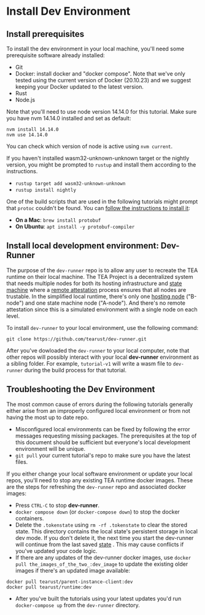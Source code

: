 # Install Dev Environment

## Install prerequisites
To install the dev environment in your local machine, you'll need some prerequisite software already installed:

- Git
- Docker: install docker and "docker compose". Note that we've only tested using the current version of Docker (20.10.23) and we suggest keeping your Docker updated to the latest version.
- Rust
- Node.js

Note that you'll need to use node version 14.14.0 for this tutorial. Make sure you have nvm 14.14.0 installed and set as default:

```
nvm install 14.14.0
nvm use 14.14.0
```

You can check which version of node is active using `nvm current`.

If you haven't installed wasm32-unknown-unknown target or the nightly version, you might be prompted to `rustup` and install them according to the instructions.

- `rustup target add wasm32-unknown-unknown`
- `rustup install nightly`

One of the build scripts that are used in the following tutorials might prompt that `protoc` couldn't be found. You can [follow the instructions to install it](https://grpc.io/docs/protoc-installation/#install-using-a-package-manager):

- **On a Mac**: `brew install protobuf`
- **On Ubuntu**: `apt install -y protobuf-compiler`

## Install local development environment: Dev-Runner

The purpose of the `dev-runner` repo is to allow any user to recreate the TEA runtime on their local machine. The TEA Project is a decentralized system that needs multiple nodes for both its hosting infrastructure and [state machine](../../z_glossary/state_machine.md) where a [remote attestation](../../z_glossary/remote_attestation.md) process ensures that all nodes are trustable. In the simplified local runtime, there's only one [hosting node](../../z_glossary/hosting_cml.md) ("B-node") and one state machine node ("A-node"). And there's no remote attestation since this is a simulated environment with a single node on each level.

To install `dev-runner` to your local environment, use the following command:

`git clone https://github.com/tearust/dev-runner.git`

After you've dowloaded the `dev-runner` to your local computer, note that other repos will possibly interact with your local **dev-runner** environment as a sibling folder. For example, `tutorial-v1` will write a wasm file to `dev-runner` during the build process for that tutorial. 

## Troubleshooting the Dev Environment

The most common cause of errors during the following tutorials generally either arise from an improperly configured local environment or from not having the most up to date repo.

- Misconfigured local environments can be fixed by following the error messages requesting missing packages. The prerequisites at the top of this document should be sufficient but everyone's local development environment will be unique.
- `git pull` your current tutorial's repo to make sure you have the latest files.

If you either change your local software environment or update your local repos, you'll need to stop any existing TEA runtime docker images.  These are the steps for refreshing the `dev-runner` repo and associated docker images:

- Press `CTRL-C` to stop **dev-runner**.
- `docker compose down` (or `docker-compose down`) to stop the docker containers.
- Delete the `.tokenstate` using `rm -rf .tokenstate` to clear the stored state. This directory contains the local state's persistent storage in local dev mode. If you don't delete it, the next time you start the dev-runner will continue from the last saved [state](../../z_glossary/state.md) . This may cause conflicts if you've updated your code logic. 
- If there are any updates of the dev-runner docker images, use `docker pull the_images_of_the_two_:dev_image` to update the existing older images  if there's an updated image available:
```
docker pull tearust/parent-instance-client:dev
docker pull tearust/runtime:dev
```
- After you've built the tutorials using your latest updates you'd run `docker-compose up` from the `dev-runner` directory.